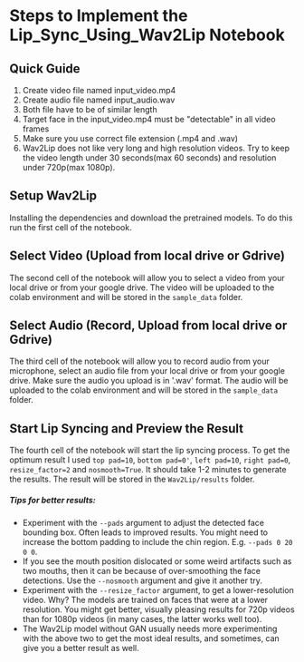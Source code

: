 # Steps to Implement the Lip_Sync_Using_Wav2Lip Notebook

## Quick Guide
1. Create video file named input_video.mp4
2. Create audio file named input_audio.wav
3. Both file have to be of similar length
4. Target face in the input_video.mp4 must be "detectable" in all video frames
5. Make sure you use correct file extension (.mp4 and .wav)
6. Wav2Lip does not like very long and high resolution videos. Try to keep the video length under 30 seconds(max 60 seconds) and resolution under 720p(max 1080p).
 
## Setup Wav2Lip 
Installing the dependencies and download the pretrained models. To do this run the first cell of the notebook.

## Select Video (Upload from local drive or Gdrive)
The second cell of the notebook will allow you to select a video from your local drive or from your google drive. The video will be uploaded to the colab environment and will be stored in the `sample_data` folder.

## Select Audio (Record, Upload from local drive or Gdrive)
The third cell of the notebook will allow you to record audio from your microphone, select an audio file from your local drive or from your google drive. Make sure the audio you upload is in '.wav' format. The audio will be uploaded to the colab environment and will be stored in the `sample_data` folder.

## Start Lip Syncing and Preview the Result
The fourth cell of the notebook will start the lip syncing process. To get the optimum result I used `top pad=10`, `bottom pad=0'`, `left pad=10`, `right pad=0`, `resize_factor=2` and `nosmooth=True`. It should take 1-2 minutes to generate the results. The result will be stored in the `Wav2Lip/results` folder.

 ##### Tips for better results:
- Experiment with the `--pads` argument to adjust the detected face bounding box. Often leads to improved results. You might need to increase the bottom padding to include the chin region. E.g. `--pads 0 20 0 0`.
- If you see the mouth position dislocated or some weird artifacts such as two mouths, then it can be because of over-smoothing the face detections. Use the `--nosmooth` argument and give it another try. 
- Experiment with the `--resize_factor` argument, to get a lower-resolution video. Why? The models are trained on faces that were at a lower resolution. You might get better, visually pleasing results for 720p videos than for 1080p videos (in many cases, the latter works well too). 
- The Wav2Lip model without GAN usually needs more experimenting with the above two to get the most ideal results, and sometimes, can give you a better result as well.
